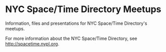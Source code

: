 # NYC Space/Time Directory Meetups

Information, files and presentations for NYC Space/Time Directory's meetups.

For more information about the NYC Space/Time Directory, see http://spacetime.nypl.org.
